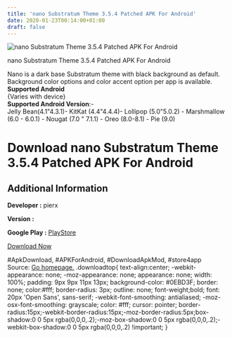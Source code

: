 ```yaml
---
title: 'nano Substratum Theme 3.5.4 Patched APK For Android'
date: 2020-01-23T00:14:00+01:00
draft: false
---
```


![nano Substratum Theme 3.5.4 Patched APK For Android](https://i0.wp.com/apkhome.net/wp-content/uploads/2020/01/nano-Substratum-Theme-3.5.4-Patched.png "nano Substratum Theme 3.5.4 Patched APK For Android")

  

nano Substratum Theme 3.5.4 Patched APK For Android

Nano is a dark base Substratum theme with black background as default.  
Background color options and color accent option per app is available.  
**Supported Android**  
{Varies with device}  
**Supported Android Version**:-  
Jelly Bean(4.1"4.3.1)- KitKat (4.4"4.4.4)- Lollipop (5.0"5.0.2) - Marshmallow (6.0 - 6.0.1) - Nougat (7.0 " 7.1.1) - Oreo (8.0-8.1) - Pie (9.0)

Download nano Substratum Theme 3.5.4 Patched APK For Android
============================================================

Additional Information
----------------------

**Developer :** pierx

**Version :**

**Google Play :** [PlayStore](https://play.google.com/store/apps/details?id=com.pierx.kuro)

  

[Download Now](https://store4app.co/post/nano-substratum-theme-3-5-4-patched-apk-for-android_1579610572)

  
#ApkDownload, #APKForAndroid, #DownloadApkMod, #store4app  
Source: [Go homepage.](https://store4app.co/post/nano-substratum-theme-3-5-4-patched-apk-for-android_1579610572) .downloadtop{ text-align:center; -webkit-appearance: none; -moz-appearance: none; appearance: none; width: 100%; padding: 9px 9px 11px 13px; background-color: #0EBD3F; border: none; color:#fff; border-radius: 3px; outline: none; font-weight;bold; font: 20px 'Open Sans', sans-serif; -webkit-font-smoothing: antialiased; -moz-osx-font-smoothing: grayscale; color: #fff; cursor: pointer; border-radius:15px;-webkit-border-radius:15px;-moz-border-radius:5px;box-shadow:0 0 5px rgba(0,0,0,.2);-moz-box-shadow:0 0 5px rgba(0,0,0,.2);-webkit-box-shadow:0 0 5px rgba(0,0,0,.2) !important; }